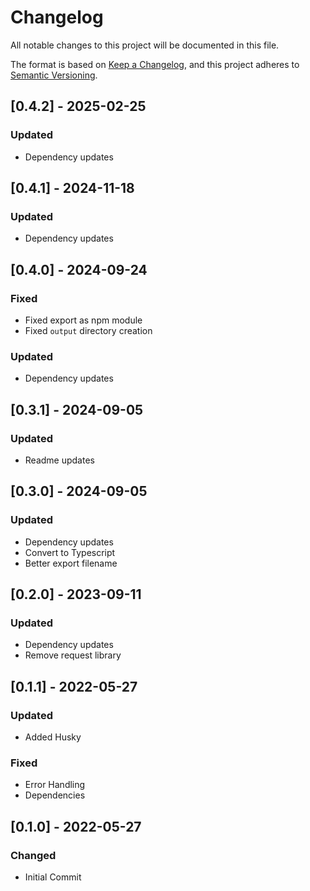 # Changelog

All notable changes to this project will be documented in this file.

The format is based on [Keep a Changelog](https://keepachangelog.com/en/1.0.0/),
and this project adheres to [Semantic Versioning](https://semver.org/spec/v2.0.0.html).

## [0.4.2] - 2025-02-25

### Updated
- Dependency updates

## [0.4.1] - 2024-11-18

### Updated
- Dependency updates

## [0.4.0] - 2024-09-24

### Fixed
- Fixed export as npm module
- Fixed `output` directory creation

### Updated
- Dependency updates

## [0.3.1] - 2024-09-05

### Updated
- Readme updates

## [0.3.0] - 2024-09-05

### Updated
- Dependency updates
- Convert to Typescript
- Better export filename

## [0.2.0] - 2023-09-11

### Updated
- Dependency updates
- Remove request library

## [0.1.1] - 2022-05-27

### Updated
- Added Husky

### Fixed
- Error Handling
- Dependencies

## [0.1.0] - 2022-05-27

### Changed
- Initial Commit
